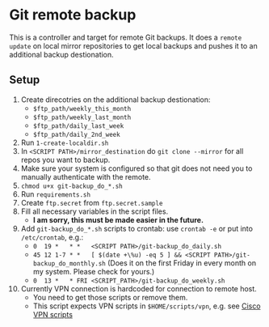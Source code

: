# Git remote backup

This is a controller and target for remote Git backups. It does a `remote update` on local mirror repositories to get local backups and pushes it to an additional backup destionation.

## Setup

1. Create direcotries on the additional backup destionation:
   - `$ftp_path/weekly_this_month`
   - `$ftp_path/weekly_last_month`
   - `$ftp_path/daily_last_week`
   - `$ftp_path/daily_2nd_week`
2. Run `1-create-localdir.sh`
3. In `<SCRIPT PATH>/mirror_destination` do `git clone --mirror` for all repos you want to backup.
4. Make sure your system is configured so that git does not need you to manually authenticate with the remote.
5. `chmod u+x git-backup_do_*.sh`
6.  Run `requirements.sh`
7.  Create `ftp.secret` from `ftp.secret.sample`
8.  Fill all necessary variables in the script files.
    - **I am sorry, this must be made easier in the future.**
9.  Add `git-backup_do_*.sh` scripts to crontab: use `crontab -e` or put into `/etc/crontab`, e.g.:
    -  `0  19 *   * *   <SCRIPT PATH>/git-backup_do_daily.sh`
    -  `45 12 1-7 * *   [ $(date +\%u) -eq 5 ] && <SCRIPT PATH>/git-backup_do_monthly.sh` (Does it on the first Friday in every month on my system. Please check for yours.)
    -  `0  13 *   * FRI <SCRIPT_PATH>/git-backup_do_weekly.sh`
10. Currently VPN connection is hardcoded for connection to remote host.
    - You need to get those scripts or remove them.
    - This script expects VPN scripts in `$HOME/scripts/vpn`, e.g. see [Cisco VPN scripts](https://github.com/s4b7r/cisco-vpn-scripts)
